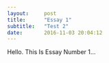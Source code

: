 ```yaml
---
layout:     post
title:      "Essay 1"
subtitle:   "Test 2"
date:       2016-11-03 20:04:12
---
```


<p>Hello. This Is Essay Number 1...</p>